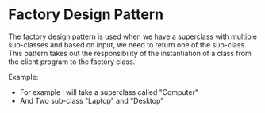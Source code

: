 
# Factory Design Pattern

The factory design pattern is used when we have a superclass with multiple sub-classes and based on input, 
we need to return one of the sub-class. This pattern takes out the responsibility of the instantiation of a
class from the client program to the factory class. 

Example:
- For example i will take a superclass called "Computer"
- And Two sub-class "Laptop" and "Desktop"

